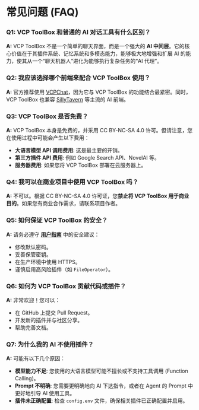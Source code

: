 # 常见问题 (FAQ)

### Q1: VCP ToolBox 和普通的 AI 对话工具有什么区别？

**A:** VCP ToolBox 不是一个简单的聊天界面，而是一个强大的 **AI 中间层**。它的核心价值在于其插件系统、记忆系统和多模态能力，能够极大地增强和扩展 AI 的能力，使其从一个“聊天机器人”进化为能够执行复杂任务的“AI 代理”。

### Q2: 我应该选择哪个前端来配合 VCP ToolBox 使用？

**A:** 官方推荐使用 [VCPChat](https://github.com/lioensky/VCPChat)，因为它与 VCP ToolBox 的功能结合最紧密。同时，VCP ToolBox 也兼容 [SillyTavern](https://github.com/SillyTavern/SillyTavern) 等主流的 AI 前端。

### Q3: VCP ToolBox 是否免费？

**A:** VCP ToolBox 本身是免费的，并采用 CC BY-NC-SA 4.0 许可。但请注意，您在使用过程中可能会产生以下费用：
- **大语言模型 API 调用费用**: 这是最主要的开销。
- **第三方插件 API 费用**: 例如 Google Search API、NovelAI 等。
- **服务器费用**: 如果您将 VCP ToolBox 部署在云服务器上。

### Q4: 我可以在商业项目中使用 VCP ToolBox 吗？

**A:** 不可以。根据 CC BY-NC-SA 4.0 许可证，您**禁止将 VCP ToolBox 用于商业目的**。如果您有商业合作需求，请联系项目作者。

### Q5: 如何保证 VCP ToolBox 的安全？

**A:** 请务必遵守 **[用户指南](./用户指南.md)** 中的安全建议：
- 修改默认密码。
- 妥善保管密钥。
- 在生产环境中使用 HTTPS。
- 谨慎启用高风险插件（如 `FileOperator`）。

### Q6: 如何为 VCP ToolBox 贡献代码或插件？

**A:** 非常欢迎！您可以：
- 在 GitHub 上提交 Pull Request。
- 开发新的插件并与社区分享。
- 帮助完善文档。

### Q7: 为什么我的 AI 不使用插件？

**A:** 可能有以下几个原因：
- **模型能力不足**: 您使用的大语言模型可能不擅长或不支持工具调用 (Function Calling)。
- **Prompt 不明确**: 您需要更明确地向 AI 下达指令，或者在 Agent 的 Prompt 中更好地引导 AI 使用工具。
- **插件未正确配置**: 检查 `config.env` 文件，确保相关插件已正确配置并启用。
